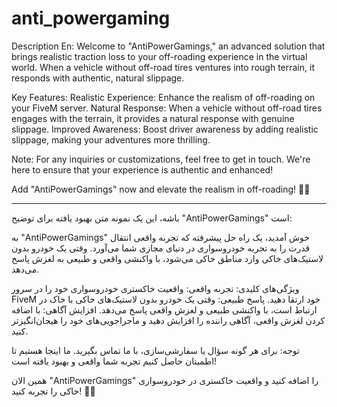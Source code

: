 # anti_powergaming

Description En: Welcome to "AntiPowerGamings," an advanced solution that brings realistic traction loss to your off-roading experience in the virtual world. When a vehicle without off-road tires ventures into rough terrain, it responds with authentic, natural slippage. 
 
Key Features: 
Realistic Experience: Enhance the realism of off-roading on your FiveM server. 
Natural Response: When a vehicle without off-road tires engages with the terrain, it provides a natural response with genuine slippage. 
Improved Awareness: Boost driver awareness by adding realistic slippage, making your adventures more thrilling. 
 
Note: For any inquiries or customizations, feel free to get in touch. We're here to ensure that your experience is authentic and enhanced! 
 
Add "AntiPowerGamings" now and elevate the realism in off-roading! 🚙💨

---------------------------------------------------------------------------------------------------------------------------------------------------------------------------------------------------------------------------------------

باشه، این یک نمونه متن بهبود یافته برای توضیح "AntiPowerGamings" است: 
 
به "AntiPowerGamings" خوش آمدید، یک راه حل پیشرفته که تجربه واقعی انتقال قدرت را به تجربه خودروسواری در دنیای مجازی شما می‌آورد. وقتی یک خودرو بدون لاستیک‌های خاکی وارد مناطق خاکی می‌شود، با واکنشی واقعی و طبیعی به لغزش پاسخ می‌دهد. 
 
ویژگی‌های کلیدی: 
تجربه واقعی: واقعیت خاکستری خودروسواری خود را در سرور FiveM خود ارتقا دهید. 
پاسخ طبیعی: وقتی یک خودرو بدون لاستیک‌های خاکی با خاک در ارتباط است، با واکنشی طبیعی و لغزش واقعی پاسخ می‌دهد. 
افزایش آگاهی: با اضافه کردن لغزش واقعی، آگاهی راننده را افزایش دهید و ماجراجویی‌های خود را هیجان‌انگیزتر کنید. 
 
توجه: برای هر گونه سؤال یا سفارشی‌سازی، با ما تماس بگیرید. ما اینجا هستیم تا اطمینان حاصل کنیم تجربه شما واقعی و بهبود یافته است! 
 
همین الان "AntiPowerGamings" را اضافه کنید و واقعیت خاکستری در خودروسواری خاکی را تجربه کنید! 🚙💨
